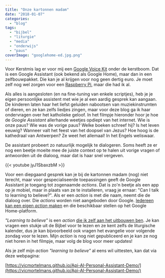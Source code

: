 ```yaml
---
title: "Onze kartonnen madam"
date: "2018-01-07"
categories: 
  - "blog"
tags: 
  - "bijbel"
  - "liturgie"
  - "media"
  - "onderwijs"
  - "paus"
coverImage: "googlehome-ed.jpg.png"
---
```


Voor Kerstmis lag er voor mij een [Google Voice Kit](https://aiyprojects.withgoogle.com/voice) onder de kerstboom. Dat is een Google Assistant (ook bekend als Google Home), maar dan in een zelfbouwpakket. Die kan je al krijgen voor nog geen dertig euro. Je moet zelf nog wel zorgen voor een [Raspberry Pi](https://www.sossolutions.nl/raspberry-pi-3b), maar die had ik al.

Als alles is aangesloten (en na fine-tuning van enkele scriptjes), heb je je eigen persoonlijke assistent met wie je al een aardig gesprek kan aangaan. De kinderen laten haar het liefst geluiden nabootsen van muziekinstrumten of dieren, en ze kan zelfs liedjes zingen, maar voor deze blog ga ik haar ondervragen over het katholieke geloof. In het filmpje hieronder hoor je hoe de _Google Assistant_ allerhande weetjes opdiept van het internet. Wie is onze paus? Wie was de vorige paus? Welke boeken schreef hij? Is het leven eeuwig? Wanneer valt het feest van het doopsel van Jezus? Hoe hoog is de kathedraal van Antwerpen? Ze weet het allemaal! In het Engels weliswaar.

De assistant probeert zo natuurlijk mogelijk te dialogeren. Soms heeft ze er nog een beetje moeite mee de juiste context op te halen uit vorige vragen of antwoorden uit de dialoog, maar dat is haar snel vergeven.

{{< youtube jyJ1SbaxzbM >}}

Voor een diepgaand gesprek kan je bij de kartonnen madam (nog) niet terecht, maar voor gespecialiseerde toepassingen geeft de Google Assistant je toegang tot zogenaamde _actions_. Dat is zo'n beetje als een app op je mobiel, maar in plaats van ze te installeren, vraag je ernaar: "Can I talk to learning to believe?". Als er een _action_ is met die naam, neemt die de dialoog over. Die _actions_ worden niet aangeboden door Google. [Iedereen kan een eigen _action_ maken](https://developers.google.com/actions/) en die beschikbaar stellen op het Google Home-platform.

_"Learning to believe"_ is een _action_ [die ik zelf aan het uitbouwen ben](/blog/will-google-home-read-the-bible-for-me/). Je kan vragen een stukje uit de Bijbel voor te lezen en ze kent zelfs de liturgische kalender, dus je kan bijvoorbeeld ook vragen het evangelie voor volgende zondag voor te lezen. Mijn _action_ is nog niet gepubliceerd en je kan ze nog niet horen in het filmpje, maar volg de blog voor meer updates!

Als je zelf mijn _action "learning to believe"_ al eens wil uittesten, kan dat via deze webpagina:

[https://vicmortelmans.github.io/Api-AI-Personal-Assistant-Demo/](https://vicmortelmans.github.io/Api-AI-Personal-Assistant-Demo/)
